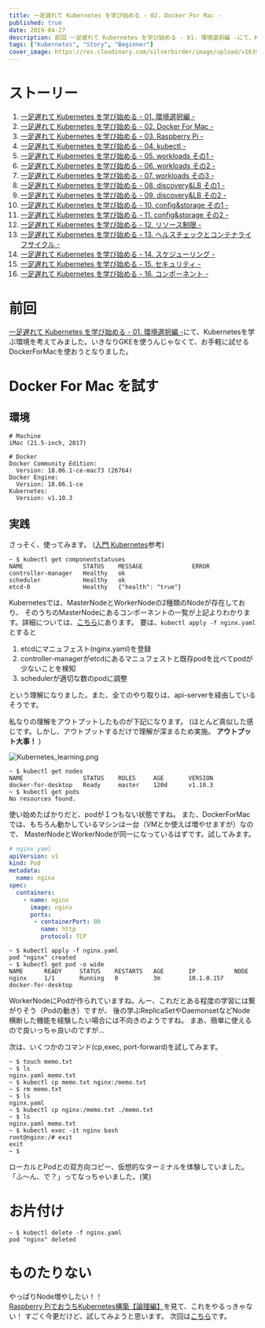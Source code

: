 ```yaml
---
title: 一足遅れて Kubernetes を学び始める - 02. Docker For Mac -
published: true
date: 2019-04-27
description: 前回 一足遅れて Kubernetes を学び始める - 01. 環境選択編 -にて、Kubernetesを学ぶ環境を考えてみました。いきなりGKEを使うんじゃなくて、お手軽に試せるDockerForMacを使おうとなりました。
tags: ["Kubernetes", "Story", "Beginner"]
cover_image: https://res.cloudinary.com/silverbirder/image/upload/v1639816747/silver-birder.github.io/blog/Kubernetes_learning.png
---
```


<!--  TODO: TOC -->

# ストーリー
1. [一足遅れて Kubernetes を学び始める - 01. 環境選択編 -](./start_the_learning_kubernetes_01.md)
1. [一足遅れて Kubernetes を学び始める - 02. Docker For Mac -](./start_the_learning_kubernetes_02.md)
1. [一足遅れて Kubernetes を学び始める - 03. Raspberry Pi -](./start_the_learning_kubernetes_03.md)
1. [一足遅れて Kubernetes を学び始める - 04. kubectl -](./start_the_learning_kubernetes_04.md)
1. [一足遅れて Kubernetes を学び始める - 05. workloads その1 -](./start_the_learning_kubernetes_05.md)
1. [一足遅れて Kubernetes を学び始める - 06. workloads その2 -](./start_the_learning_kubernetes_06.md)
1. [一足遅れて Kubernetes を学び始める - 07. workloads その3 -](./start_the_learning_kubernetes_07.md)
1. [一足遅れて Kubernetes を学び始める - 08. discovery&LB その1 -](./start_the_learning_kubernetes_08.md)
1. [一足遅れて Kubernetes を学び始める - 09. discovery&LB その2 -](./start_the_learning_kubernetes_09.md)
1. [一足遅れて Kubernetes を学び始める - 10. config&storage その1 -](./start_the_learning_kubernetes_10.md)
1. [一足遅れて Kubernetes を学び始める - 11. config&storage その2 -](./start_the_learning_kubernetes_11.md)
1. [一足遅れて Kubernetes を学び始める - 12. リソース制限 -](./start_the_learning_kubernetes_12.md)
1. [一足遅れて Kubernetes を学び始める - 13. ヘルスチェックとコンテナライフサイクル -](./start_the_learning_kubernetes_13.md)
1. [一足遅れて Kubernetes を学び始める - 14. スケジューリング -](./start_the_learning_kubernetes_14.md)
1. [一足遅れて Kubernetes を学び始める - 15. セキュリティ -](./start_the_learning_kubernetes_15.md)
1. [一足遅れて Kubernetes を学び始める - 16. コンポーネント -](./start_the_learning_kubernetes_16.md)

# 前回
[一足遅れて Kubernetes を学び始める - 01. 環境選択編 -](./start_the_learning_kubernetes_01.md)にて、Kubernetesを学ぶ環境を考えてみました。いきなりGKEを使うんじゃなくて、お手軽に試せるDockerForMacを使おうとなりました。

# Docker For Mac を試す

## 環境

```
# Machine
iMac (21.5-inch, 2017)
```
```
# Docker
Docker Community Edition:
  Version: 18.06.1-ce-mac73 (26764)
Docker Engine:
  Version: 18.06.1-ce
Kubernetes:
  Version: v1.10.3
```

## 実践
さっそく、使ってみます。 ([入門 Kubernetes](https://www.oreilly.co.jp/books/9784873118406/)参考)

```shell
~ $ kubectl get componentstatuses
NAME                 STATUS    MESSAGE              ERROR
controller-manager   Healthy   ok
scheduler            Healthy   ok
etcd-0               Healthy   {"health": "true"}
```
Kubernetesでは、MasterNodeとWorkerNodeの2種類のNodeが存在しており、
そのうちのMasterNodeにあるコンポーネントの一覧が上記よりわかります。詳細については、[こちら](https://qiita.com/tkusumi/items/c2a92cd52bfdb9edd613)にあります。
要は、`kubectl apply -f nginx.yaml` とすると

1. etcdにマニュフェスト(nginx.yaml)を登録
1. controller-managerがetcdにあるマニュフェストと既存podを比べてpodが少ないことを検知
1. schedulerが適切な数のpodに調整

という理解になりました。また、全てのやり取りは、api-serverを経由しているそうです。

私なりの理解をアウトプットしたものが下記になります。
(ほとんど真似した感じです。しかし、アウトプットするだけで理解が深まるため実施。 **アウトプット大事！** )

![Kubernetes_learning.png](https://res.cloudinary.com/silverbirder/image/upload/v1639816747/silver-birder.github.io/blog/Kubernetes_learning.png)


```shell
~ $ kubectl get nodes
NAME                 STATUS    ROLES     AGE       VERSION
docker-for-desktop   Ready     master    120d      v1.10.3
~ $ kubectl get pods
No resources found.
```
使い始めたばかりだと、podが１つもない状態ですね。
また、DockerForMacでは、もちろん動かしているマシンは一台（VMとか使えば増やせますが）なので、
MasterNodeとWorkerNodeが同一になっているはずです。試してみます。

```yaml
# nginx.yaml
apiVersion: v1
kind: Pod
metadata:
  name: nginx
spec:
  containers:
    - name: nginx
      image: nginx
      ports:
       - containerPort: 80
         name: http
         protocol: TCP
```

```shell
~ $ kubectl apply -f nginx.yaml
pod "nginx" created
~ $ kubectl get pod -o wide
NAME      READY     STATUS    RESTARTS   AGE       IP           NODE
nginx     1/1       Running   0          3m        10.1.0.157   docker-for-desktop
```

WorkerNodeにPodが作られていますね。んー、これだとある程度の学習には繋がりそう（Podの動き）ですが、
後の学ぶReplicaSetやDaemonsetなどNode横断した機能を経験したい場合には不向きのようですね。
まあ、簡単に使えるので良いっちゃ良いのですが...

次は、いくつかのコマンド(cp,exec, port-forward)を試してみます。

```shell
~ $ touch memo.txt
~ $ ls
nginx.yaml memo.txt
~ $ kubectl cp memo.txt nginx:/memo.txt
~ $ rm memo.txt
~ $ ls
nginx.yaml
~ $ kubectl cp nginx:/memo.txt ./memo.txt
~ $ ls
nginx.yaml memo.txt
~ $ kubectl exec -it nginx bash
root@nginx:/# exit
exit
~ $
```

ローカルとPodとの双方向コピー、仮想的なターミナルを体験していました。
「ふ〜ん、で？」ってなっちゃいました。(笑)

# お片付け

```shell
~ $ kubectl delete -f nginx.yaml
pod "nginx" deleted
```

# ものたりない
やっぱりNode増やしたい！！
[Raspberry PiでおうちKubernetes構築【論理編】](https://qiita.com/go_vargo/items/29f6d832ea0a289b4778)を見て、これをやるっきゃない！
すごく今更だけど、試してみようと思います。
次回は[こちら](./start_the_learning_kubernetes_03.md)です。

